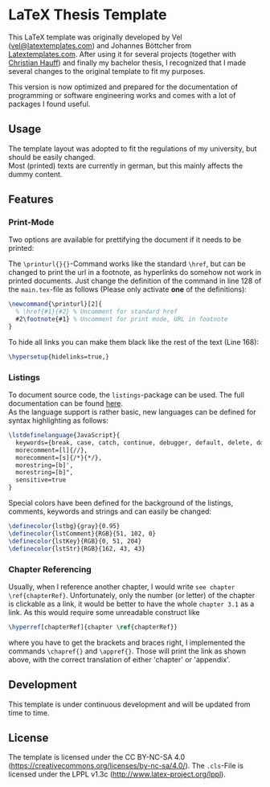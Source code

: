 # LaTeX Thesis Template

This LaTeX template was originally developed by Vel (vel@latextemplates.com) and Johannes Böttcher from [Latextemplates.com](http://www.latextemplates.com/template/masters-doctoral-thesis). After using it for several projects (together with [Christian Hauff](https://github.com/christianhauff)) and finally my bachelor thesis, I recognized that I made several changes to the original template to fit my purposes.

This version is now optimized and prepared for the documentation of programming or software engineering works and comes with a lot of packages I found useful.

## Usage

The template layout was adopted to fit the regulations of my university, but should be easily changed.  
Most (printed) texts are currently in german, but this mainly affects the dummy content.

## Features

### Print-Mode

Two options are available for prettifying the document if it needs to be printed:

The `\printurl{}{}`-Command works like the standard `\href`, but can be changed to print the url in a footnote, as hyperlinks do somehow not work in printed documents. Just change the definition of the command in line 128 of the `main.tex`-file as follows (Please only activate **one** of the definitions):

```tex
\newcommand{\printurl}[2]{
  % \href{#1}{#2} % Uncomment for standard href
  #2\footnote{#1} % Uncomment for print mode, URL in footnote
}
```

To hide all links you can make them black like the rest of the text (Line 168):

```tex
\hypersetup{hidelinks=true,}
```

### Listings

To document source code, the `listings`-package can be used. The full documentation can be found [here](http://mirror.utexas.edu/ctan/macros/latex/contrib/listings/listings.pdf).  
As the language support is rather basic, new languages can be defined for syntax highlighting as follows:

```tex
\lstdefinelanguage{JavaScript}{
  keywords={break, case, catch, continue, debugger, default, delete, do, else, false, finally, for, function, if, in, instanceof, new, null, return, switch, this, throw, true, try, typeof, var, void, while, with},
  morecomment=[l]{//},
  morecomment=[s]{/*}{*/},
  morestring=[b]',
  morestring=[b]",
  sensitive=true
}
```

Special colors have been defined for the background of the listings, comments, keywords and strings and can easily be changed:

```tex
\definecolor{lstbg}{gray}{0.95}
\definecolor{lstComment}{RGB}{51, 102, 0}
\definecolor{lstKey}{RGB}{0, 51, 204}
\definecolor{lstStr}{RGB}{162, 43, 43}
```

### Chapter Referencing

Usually, when I reference another chapter, I would write `see chapter \ref{chapterRef}`. Unfortunately, only the number (or letter) of the chapter is clickable as a link, it would be better to have the whole `chapter 3.1` as a link. As this would require some unreadable construct like

```tex
\hyperref[chapterRef]{chapter \ref{chapterRef}}
```
where you have to get the brackets and braces right, I implemented the commands `\chapref{}` and `\appref{}`. Those will print the link as shown above, with the correct translation of either 'chapter' or 'appendix'.

## Development

This template is under continuous development and will be updated from time to time.

## License

The template is licensed under the CC BY-NC-SA 4.0 (https://creativecommons.org/licenses/by-nc-sa/4.0/). The `.cls`-File is licensed under the LPPL v1.3c (http://www.latex-project.org/lppl).
